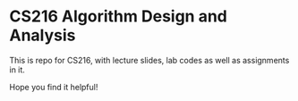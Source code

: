 # CS216 Algorithm Design and Analysis

This is repo for CS216, with lecture slides, lab codes as well as assignments in it.

Hope you find it helpful!
